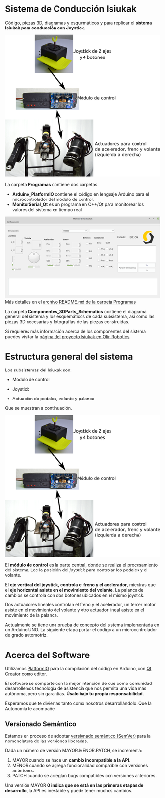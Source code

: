 # Sistema de Conducción Isiukak

Código, piezas 3D, diagramas y esquemáticos y  para replicar el **sistema Isiukak para conducción con Joystick**.

![](assets/imgs/Diagrama_General_Isiukak.png)

La carpeta **Programas** contiene dos carpetas. 
- **Arduino_PlatformIO** contiene el código en lenguaje Arduino para el microcontrolador del módulo de control. 
- **MonitorSerial_Qt** es un programa en C++/Qt para monitorear los valores del sistema en tiempo real.

![](assets/imgs/interfaz-monitor-serial.png)
Más detalles en el [archivo README.md de la carpeta Programas](Programas/README.md)

La carpeta **Componentes_3DParts_Schematics** contiene el diagrama general del sistema y los esquemáticos de cada subsistema, así como las piezas 3D necesarias y fotografías de las piezas construidas.

Si requieres más información acerca de los componentes del sistema puedes visitar la [página del proyecto Isiukak en Olin Robotics](https://www.olinrobotics.com/proyecto_isiukak)

# Estructura general del sistema

Los subsistemas del Isiukak son:

- Módulo de control

- Joystick

- Actuación de pedales, volante y palanca

Que se muestran a continuación.

![Esquema_General.png](./assets/imgs/Diagrama_General_Isiukak.png)

El **módulo de control** es la parte central, donde se realiza el procesamiento del sistema. Lee la  posición del *joystick* para controlar los pedales y el volante. 

El **eje vertical del joystick, controla el freno y el acelerador**, mientras que el **eje horizontal asiste en el movimiento del volante**. La palanca de cambios se  controla con dos botones ubicados en el mismo joystick.

Dos actuadores lineales controlan el freno y el acelerador, un tercer motor asiste en el movimiento del volante y otro actuador lineal asiste en el movimiento de la palanca.

Actualmente se tiene una prueba de concepto del sistema implementada en un Arduino UNO. La siguiente etapa portar el código a un microcontrolador de grado automotriz.


# Acerca del Software
Utilizamos [PlatformIO](https://platformio.org/) para la compilación del código en Arduino, con [Qt Creator](https://www.qt.io/product/development-tools) como editor.
 
El software se comparte con la mejor intención de que como comunidad desarrollemos tecnología de asistencia que nos permita una vida más autónoma, pero sin garantías. **Úsalo bajo tu propia responsabilidad**.

 Esperamos que te diviertas tanto como nosotros desarrollándolo. Que la Autonomía te acompañe.


## Versionado Semántico
Estamos en proceso de adoptar [versionado semántico (SemVer)](https://semver.org/) para la nomenclatura de las versiones liberadas.

Dada un número de versión MAYOR.MENOR.PATCH, se incrementa:
1. MAYOR cuando se hace un **cambio incompatible a la API**.
2. MENOR cuando se agrega funcionalidad compatible con versiones anteriores.
3. PATCH cuando se arreglan bugs compatibles con versiones anteriores.

Una versión MAYOR **0 indica que se está en las primeras etapas de desarrollo**, la API es inestable y puede tener muchos cambios.